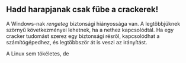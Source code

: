 <?php require("../../entete.php");?> <?php require("../../base.php");?> <?php require("../../fonctions.php");?>

<div id="corps">

<h2>Hadd harapjanak csak fűbe a crackerek!</h2>

A Windows-nak <i>rengeteg</i> biztonsági hiányossága van. A legtöbbjüknek szörnyű következményei lehetnek, ha a nethez kapcsolódtál. Ha egy cracker tudomást szerez egy biztonsági résről, kapcsolódhat a számítógépedhez, és legtöbbször át is veszi az irányítást.

A Linux sem tökéletes, de

</div>


